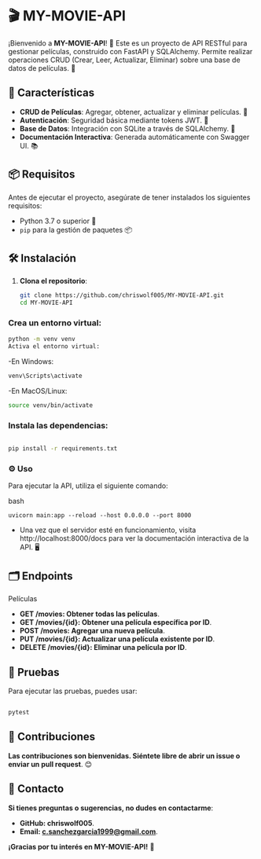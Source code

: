 # 🎬 MY-MOVIE-API

¡Bienvenido a **MY-MOVIE-API**! 🎉 Este es un proyecto de API RESTful para gestionar películas, construido con FastAPI y SQLAlchemy. Permite realizar operaciones CRUD (Crear, Leer, Actualizar, Eliminar) sobre una base de datos de películas. 🍿

## 🚀 Características

- **CRUD de Películas**: Agregar, obtener, actualizar y eliminar películas. 🎥
- **Autenticación**: Seguridad básica mediante tokens JWT. 🔐
- **Base de Datos**: Integración con SQLite a través de SQLAlchemy. 💾
- **Documentación Interactiva**: Generada automáticamente con Swagger UI. 📚

## 📦 Requisitos

Antes de ejecutar el proyecto, asegúrate de tener instalados los siguientes requisitos:

- Python 3.7 o superior 🐍
- `pip` para la gestión de paquetes 📦

## 🛠 Instalación

1. **Clona el repositorio**:
   ```bash
   git clone https://github.com/chriswolf005/MY-MOVIE-API.git
   cd MY-MOVIE-API
### Crea un entorno virtual:

```bash
python -m venv venv
Activa el entorno virtual:
```
-En Windows:
```bash
venv\Scripts\activate
```
-En MacOS/Linux:
```bash
source venv/bin/activate
```
### Instala las dependencias:

```bash

pip install -r requirements.txt
```
### ⚙️ Uso
Para ejecutar la API, utiliza el siguiente comando:

bash
```
uvicorn main:app --reload --host 0.0.0.0 --port 8000
```
- Una vez que el servidor esté en funcionamiento, visita http://localhost:8000/docs para ver la documentación interactiva de la API. 🖥️

## 🗂 Endpoints
Películas
- **GET /movies: Obtener todas las películas**.
- **GET /movies/{id}: Obtener una película específica por ID**.
- **POST /movies: Agregar una nueva película**.
- **PUT /movies/{id}: Actualizar una película existente por ID**.
- **DELETE /movies/{id}: Eliminar una película por ID**.
## 🧪 Pruebas
Para ejecutar las pruebas, puedes usar:

```bash

pytest
```
## 📄 Contribuciones
**Las contribuciones son bienvenidas. Siéntete libre de abrir un issue o enviar un pull request**. 😊

## 📧 Contacto
**Si tienes preguntas o sugerencias, no dudes en contactarme**:

- **GitHub: chriswolf005**.
- **Email: c.sanchezgarcia1999@gmail.com**.
  
**¡Gracias por tu interés en MY-MOVIE-API!** 🌟
